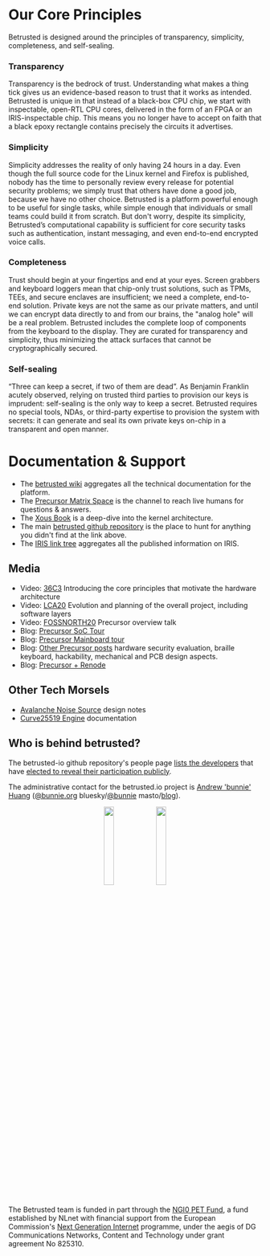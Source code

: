# Our Core Principles

Betrusted is designed around the principles of transparency,
simplicity, completeness, and self-sealing.

### Transparency

Transparency is the bedrock of trust. Understanding what makes a thing
tick gives us an evidence-based reason to trust that it works as
intended. Betrusted is unique in that instead of a black-box CPU
chip, we start with inspectable, open-RTL CPU cores, delivered in the form of an
FPGA or an IRIS-inspectable chip. This means you no longer have
to accept on faith that a black epoxy rectangle contains precisely the
circuits it advertises.

### Simplicity

Simplicity addresses the reality of only having 24 hours in a
day. Even though the full source code for the Linux kernel and Firefox
is published, nobody has the time to personally review every release
for potential security problems; we simply trust that others have done
a good job, because we have no other choice. Betrusted is a platform
powerful enough to be useful for single tasks, while simple enough that
individuals or small teams could build it from scratch. But don't worry,
despite its simplicity, Betrusted’s computational capability is sufficient
for core security tasks such as authentication, instant messaging,
and even end-to-end encrypted voice calls.

### Completeness

Trust should begin at your fingertips and end at your eyes. Screen
grabbers and keyboard loggers mean that chip-only trust solutions,
such as TPMs, TEEs, and secure enclaves are insufficient; we need a
complete, end-to-end solution. Private keys are not the same as our
private matters, and until we can encrypt data directly to and from
our brains, the "analog hole" will be a real problem. Betrusted includes
the complete loop of components from the keyboard to the display. They
are curated for transparency and simplicity, thus minimizing the
attack surfaces that cannot be cryptographically secured.

### Self-sealing

“Three can keep a secret, if two of them are dead”. As Benjamin
Franklin acutely observed, relying on trusted third parties to
provision our keys is imprudent: self-sealing is the only way to keep
a secret. Betrusted requires no special tools, NDAs, or third-party
expertise to provision the system with secrets: it can generate and
seal its own private keys on-chip in a transparent and open
manner.

# Documentation & Support

* The [betrusted wiki](https://github.com/betrusted-io/betrusted-wiki/wiki) aggregates all the technical documentation for the platform.
* The [Precursor Matrix Space](https://matrix.to/#/#precursor.dev:matrix.org) is the channel to reach live humans for questions & answers.
* The [Xous Book](https://betrusted.io/xous-book/) is a deep-dive into the kernel architecture.
* The main [betrusted github repository](https://github.com/betrusted-io) is the place to hunt for anything you didn't find at the link above.
* The [IRIS link tree](https://bunnie.org/iris) aggregates all the published information on IRIS.

## Media

* Video: [36C3](https://www.youtube.com/watch?v=Hzb37RyagCQ) Introducing the core principles that motivate the hardware architecture
* Video: [LCA20](https://www.youtube.com/watch?v=_pIr3Q7gqNI) Evolution and planning of the overall project, including software layers
* Video: [FOSSNORTH20](https://www.youtube.com/watch?v=w8BA6_9HCzk) Precursor overview talk
* Blog: [Precursor SoC Tour](https://www.bunniestudios.com/blog/?p=5971)
* Blog: [Precursor Mainboard tour](https://www.bunniestudios.com/blog/?p=5942)
* Blog: [Other Precursor posts](https://www.bunniestudios.com/blog/?cat=71) hardware security evaluation, braille keyboard, hackability, mechanical and PCB design aspects.
* Blog: [Precursor + Renode](https://xobs.io/precursor-and-renode/)

## Other Tech Morsels

* [Avalanche Noise Source](/avalanche-noise) design notes
* [Curve25519 Engine](https://ci.betrusted.io/betrusted-soc/doc/engine.html) documentation

## Who is behind betrusted?

The betrusted-io github repository's people page [lists the
developers](https://github.com/orgs/betrusted-io/people) that have [elected to reveal their
participation
publicly](https://help.github.com/en/articles/publicizing-or-hiding-organization-membership).

The administrative contact for the betrusted.io project is [Andrew
'bunnie' Huang](https://en.wikipedia.org/wiki/Andrew_Huang_(hacker))
([@bunnie.org](https://bsky.app/profile/bunnie.org) bluesky/[@bunnie](https://social.treehouse.systems/@bunnie) masto/[blog](https://bunniestudios.com)).

<center><img src="https://nlnet.nl/logo/banner.png" width="20%"> <img src="https://nlnet.nl/image/logos/NGI0_tag.png" width="20%"></center>

The Betrusted team is funded in part through the [NGI0 PET
Fund](https://nlnet.nl/PET), a fund established by NLnet with
financial support from the European Commission's [Next Generation
Internet](https://ngi.eu/) programme, under the aegis of DG
Communications Networks, Content and Technology under grant agreement
No 825310.
